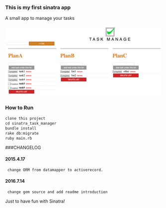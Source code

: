 ### This is my first sinatra app

A small app to manage your tasks

![demo](https://github.com/kesin/sinatra_task_manager/raw/master/public/task_manager.png)

### How to Run
	clone this project
	cd sinatra_task_manager
	bundle install
	rake db:migrate
	ruby main.rb

###CHANGELOG

#### 2015.4.17

     change ORM from datamapper to activerecord.
     
#### 2016.7.14

     change gem source and add readme introduction

Just to have fun with Sinatra!
